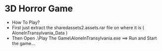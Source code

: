 # 3D Horror Game
- How To Play?
- First just extract the sharedassets2.assets.rar file on where it is ( AloneInTransylvania_Data )
- Then Open .\Play The Game\AloneInTransylvania.exe  ==> Run and Start the game...
